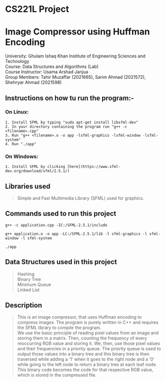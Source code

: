 # CS221L Project
# Image Compressor using Huffman Encoding
University: Ghulam Ishaq Khan Institute of Engineering Sciences and Technology\
Course: Data Structures and Algorithms (Lab)\
Course Instructor: Usama Arshad Janjua\
Group Members: Tahir Muzaffar (2021665), Sarim Ahmad (2021572), Shehryar Ahmad (2021598)

## Instructions on how tu run the program:-
### On Linux:
```
1. Install SFML by typing "sudo apt-get install libsfml-dev"
2. In your directory containing the program run "g++ -c <filename>.cpp"
3. Run "g++ <filename>.o -o app -lsfml-graphics -lsfml-window -lsfml-system"
4. Run "./app"
```

### On Windows:
```
1. Install SFML by clicking [here](https://www.sfml-dev.org/download/sfml/2.5.1/)
```

## Libraries used
>Simple and Fast Multimedia Library (SFML) used for graphics.
## Commands used to run this project

```
g++ -c application.cpp -IC:/SFML-2.5.1/include

g++ application.o -o app -LC:/SFML-2.5.1/lib -l sfml-graphics -l sfml-window -l sfml-system

./app
```

## Data Structures used in this project

>Hashing\
Binary Tree\
Minimum Queue\
Linked List

## Description
>This is an image compressor, that uses Huffman encoding to compress images. The program is purely written in C++ and requires the SFML library to compile the program.\
We use the basic principle of reading pixel values from an image and storing them in a matrix. Then, counting the frequency of every reoccurring RGB value and storing it. We, then, use those pixel values and their frequencies in a priority queue. The priority queue is used to output those values into a binary tree and this binary tree is then traversed while adding a ‘1’ when it goes to the right node and a ‘0’ while going to the left node to return a binary tree at each leaf node.\
This binary code becomes the code for that respective RGB value, which is stored in the compressed file.
